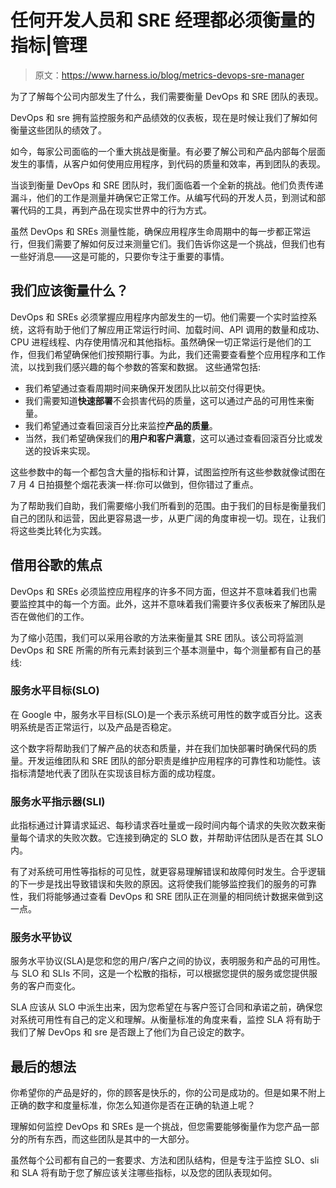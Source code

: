 # 任何开发人员和 SRE 经理都必须衡量的指标|管理

> 原文：<https://www.harness.io/blog/metrics-devops-sre-manager>

为了了解每个公司内部发生了什么，我们需要衡量 DevOps 和 SRE 团队的表现。

DevOps 和 sre 拥有监控服务和产品绩效的仪表板，现在是时候让我们了解如何衡量这些团队的绩效了。

如今，每家公司面临的一个重大挑战是衡量。有必要了解公司和产品内部每个层面发生的事情，从客户如何使用应用程序，到代码的质量和效率，再到团队的表现。

当谈到衡量 DevOps 和 SRE 团队时，我们面临着一个全新的挑战。他们负责传递漏斗，他们的工作是测量并确保它正常工作。从编写代码的开发人员，到测试和部署代码的工具，再到产品在现实世界中的行为方式。

虽然 DevOps 和 SREs 测量性能，确保应用程序生命周期中的每一步都正常运行，但我们需要了解如何反过来测量它们。我们告诉你这是一个挑战，但我们也有一些好消息——这是可能的，只要你专注于重要的事情。

## 我们应该衡量什么？

DevOps 和 SREs 必须掌握应用程序内部发生的一切。他们需要一个实时监控系统，这将有助于他们了解应用正常运行时间、加载时间、API 调用的数量和成功、CPU 进程线程、内存使用情况和其他指标。虽然确保一切正常运行是他们的工作，但我们希望确保他们按预期行事。为此，我们还需要查看整个应用程序和工作流，以找到我们感兴趣的每个参数的答案和数据。
这些通常包括:

*   我们希望通过查看周期时间来确保开发团队比以前交付得更快。
*   我们需要知道**快速部署**不会损害代码的质量，这可以通过产品的可用性来衡量。
*   我们希望通过查看回滚百分比来监控**产品的质量**。
*   当然，我们希望确保我们的**用户和客户满意**，这可以通过查看回滚百分比或发送的投诉来实现。

这些参数中的每一个都包含大量的指标和计算，试图监控所有这些参数就像试图在 7 月 4 日拍摄整个烟花表演一样:你可以做到，但你错过了重点。

为了帮助我们自助，我们需要缩小我们所看到的范围。由于我们的目标是衡量我们自己的团队和运营，因此更容易退一步，从更广阔的角度审视一切。现在，让我们将这些类比转化为实践。

## 借用谷歌的焦点

DevOps 和 SREs 必须监控应用程序的许多不同方面，但这并不意味着我们也需要监控其中的每一个方面。此外，这并不意味着我们需要许多仪表板来了解团队是否在做他们的工作。

为了缩小范围，我们可以采用谷歌的方法来衡量其 SRE 团队。该公司将监测 DevOps 和 SRE 所需的所有元素封装到三个基本测量中，每个测量都有自己的基线:

### 服务水平目标(SLO)

在 Google 中，服务水平目标(SLO)是一个表示系统可用性的数字或百分比。这表明系统是否正常运行，以及产品是否稳定。

这个数字将帮助我们了解产品的状态和质量，并在我们加快部署时确保代码的质量。开发运维团队和 SRE 团队的部分职责是维护应用程序的可靠性和功能性。该指标清楚地代表了团队在实现该目标方面的成功程度。

### 服务水平指示器(SLI)

此指标通过计算请求延迟、每秒请求吞吐量或一段时间内每个请求的失败次数来衡量每个请求的失败次数。它连接到确定的 SLO 数，并帮助评估团队是否在其 SLO 内。

有了对系统可用性等指标的可见性，就更容易理解错误和故障何时发生。合乎逻辑的下一步是找出导致错误和失败的原因。这将使我们能够监控我们的服务的可靠性，我们将能够通过查看 DevOps 和 SRE 团队正在测量的相同统计数据来做到这一点。

### 服务水平协议

服务水平协议(SLA)是您和您的用户/客户之间的协议，表明服务和产品的可用性。与 SLO 和 SLIs 不同，这是一个松散的指标，可以根据您提供的服务或您提供服务的客户而变化。

SLA 应该从 SLO 中派生出来，因为您希望在与客户签订合同和承诺之前，确保您对系统可用性有自己的定义和理解。从衡量标准的角度来看，监控 SLA 将有助于我们了解 DevOps 和 sre 是否跟上了他们为自己设定的数字。

## 最后的想法

你希望你的产品是好的，你的顾客是快乐的，你的公司是成功的。但是如果不附上正确的数字和度量标准，你怎么知道你是否在正确的轨道上呢？

理解如何监控 DevOps 和 SREs 是一个挑战，但您需要能够衡量作为您产品一部分的所有东西，而这些团队是其中的一大部分。

虽然每个公司都有自己的一套要求、方法和团队结构，但是专注于监控 SLO、sli 和 SLA 将有助于您了解应该关注哪些指标，以及您的团队表现如何。